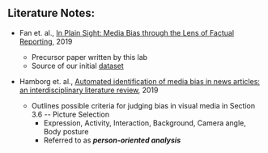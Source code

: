 ## Literature Notes:

- Fan et. al., [In Plain Sight: Media Bias through the Lens of Factual Reporting](https://arxiv.org/pdf/1909.02670.pdf), 2019
    - Precursor paper written by this lab
    - Source of our initial [dataset](../Data/JSON_files/emnlp19_BASIL/)
    
- Hamborg et. al., [Automated identification of media bias in news articles: an interdisciplinary literature review](https://link.springer.com/content/pdf/10.1007%2Fs00799-018-0261-y.pdf), 2019
    - Outlines possible criteria for judging bias in visual media in Section 3.6 -- Picture Selection
        - Expression, Activity, Interaction, Background, Camera angle, Body posture
        - Referred to as **_person-oriented analysis_**
